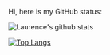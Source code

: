Hi, here is my GitHub status:

![Laurence's github stats](https://github-readme-stats.vercel.app/api?username=LaurenceHo&show_icons=true&count_private=true&theme=calm&hide=contribs,stars,issues,prs&hide_rank=true)

[![Top Langs](https://github-readme-stats.vercel.app/api/top-langs/?username=LaurenceHo&layout=compact&card_width=445)](https://github.com/anuraghazra/github-readme-stats)

<!--
**LaurenceHo/LaurenceHo** is a ✨ _special_ ✨ repository because its `README.md` (this file) appears on your GitHub profile.

Here are some ideas to get you started:

- 🔭 I’m currently working on ...
- 🌱 I’m currently learning ...
- 👯 I’m looking to collaborate on ...
- 🤔 I’m looking for help with ...
- 💬 Ask me about ...
- 📫 How to reach me: ...
- 😄 Pronouns: ...
- ⚡ Fun fact: ...
-->

